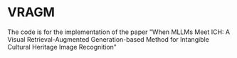 # VRAGM
The code is for the implementation of the paper "When MLLMs Meet ICH: A Visual Retrieval-Augmented Generation-based Method for Intangible Cultural Heritage Image Recognition"
